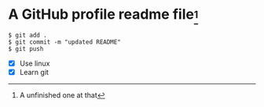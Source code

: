 # A GitHub profile readme file<sub>[^1]</sub>
```
$ git add .
$ git commit -m "updated README"
$ git push
```
- [x] Use linux
- [x] Learn git

 [^1]: A unfinished one at that
<!--
**1to5pc/1to5PC** is a ✨ _special_ ✨ repository because its `README.md` (this file) appears on your GitHub profile.

Here are some ideas to get you started:

- 🔭 I’m currently working on ...
- 🌱 I’m currently learning ...
- 👯 I’m looking to collaborate on ...
- 💬 Ask me about ...
- 📫 How to reach me: ...
- 😄 Pronouns: ...
- ⚡ Fun fact: ...
-->
